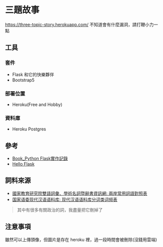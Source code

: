 # 三題故事

https://three-topic-story.herokuapp.com/
不知道會有什麼漏洞，請打鞭小力一點

## 工具
### 套件
- Flask 和它的快樂夥伴
- Bootstrap5

### 部署位置
- Heroku(Free and Hobby)

### 資料庫
- Heroku Postgres

## 參考
- [Book_Python Flask實作記錄](https://hackmd.io/@shaoeChen/HJiZtEngG/https%3A%2F%2Fhackmd.io%2Fs%2FS1dY8vepQ)
- [Hello Flask](https://read.helloflask.com/)

## 詞料來源
- [國家教育研究院雙語詞彙、學術名詞暨辭書資訊網: 兩岸常用詞語對照表](https://terms.naer.edu.tw/static/terms/%E5%85%A9%E5%B2%B8%E5%B0%8D%E7%85%A7%E5%90%8D%E8%A9%9E/01%20%E5%85%A9%E5%B2%B8%E5%B8%B8%E7%94%A8%E8%A9%9E%E8%AA%9E%E5%B0%8D%E7%85%A7%E8%A1%A8.zip)
- [国家语委现代汉语语料库: 现代汉语语料库分词类词频表](http://corpus.zhonghuayuwen.org/resources/CorpusWordPOSlist.xls)
> 其中有很多有關政治的詞，我盡量把它刪掉了

## 注意事項
雖然可以上傳頭像，但圖片是存在 heroku 裡，過一段時間會被刪除(沒錢用雲端)